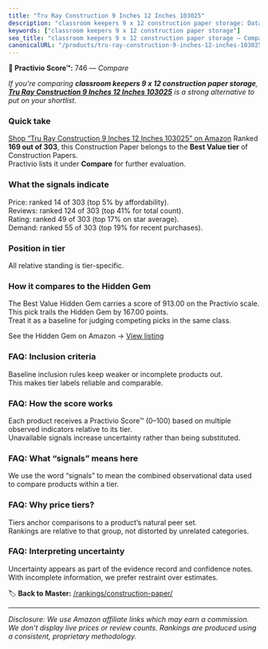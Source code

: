 ```yaml
---
title: "Tru Ray Construction 9 Inches 12 Inches 103025"
description: "classroom keepers 9 x 12 construction paper storage: Data-driven ranking using the Practivio Score™. Positioned by quality, value, demand, findability, momentu…"
keywords: ["classroom keepers 9 x 12 construction paper storage"]
seo_title: "classroom keepers 9 x 12 construction paper storage — Compare (2025)"
canonicalURL: "/products/tru-ray-construction-9-inches-12-inches-103025-B00006IDOJ/"
---
```


**🛒 Practivio Score™:** 746 — _Compare_


*If you're comparing **classroom keepers 9 x 12 construction paper storage**, **[Tru Ray Construction 9 Inches 12 Inches 103025](https://www.amazon.com/dp/B00006IDOJ?tag=practivio-20)** is a strong alternative to put on your shortlist.*
### Quick take
[Shop “Tru Ray Construction 9 Inches 12 Inches 103025” on Amazon](https://www.amazon.com/dp/B00006IDOJ?tag=practivio-20)
Ranked **169 out of 303**, this Construction Paper belongs to the **Best Value tier** of Construction Papers.  
Practivio lists it under **Compare** for further evaluation.

### What the signals indicate
Price: ranked 14 of 303 (top 5% by affordability).  
Reviews: ranked 124 of 303 (top 41% for total count).  
Rating: ranked 49 of 303 (top 17% on star average).  
Demand: ranked 55 of 303 (top 19% for recent purchases).

### Position in tier
All relative standing is tier-specific.

### How it compares to the Hidden Gem
The Best Value Hidden Gem carries a score of 913.00 on the Practivio scale.  
This pick trails the Hidden Gem by 167.00 points.  
Treat it as a baseline for judging competing picks in the same class.  

See the Hidden Gem on Amazon → [View listing](https://www.amazon.com/dp/B01LX0UJBN?tag=practivio-20)

### FAQ: Inclusion criteria
Baseline inclusion rules keep weaker or incomplete products out.  
This makes tier labels reliable and comparable.

### FAQ: How the score works
Each product receives a Practivio Score™ (0–100) based on multiple observed indicators relative to its tier.  
Unavailable signals increase uncertainty rather than being substituted.

### FAQ: What “signals” means here
We use the word “signals” to mean the combined observational data used to compare products within a tier.

### FAQ: Why price tiers?
Tiers anchor comparisons to a product’s natural peer set.  
Rankings are relative to that group, not distorted by unrelated categories.

### FAQ: Interpreting uncertainty
Uncertainty appears as part of the evidence record and confidence notes.  
With incomplete information, we prefer restraint over estimates.

<!-- Missing template for Compare/CompareWithinPriceClass -->


🏷️ **Back to Master:** [/rankings/construction-paper/](/rankings/construction-paper/)

---
_Disclosure: We use Amazon affiliate links which may earn a commission. We don’t display live prices or review counts. Rankings are produced using a consistent, proprietary methodology._
